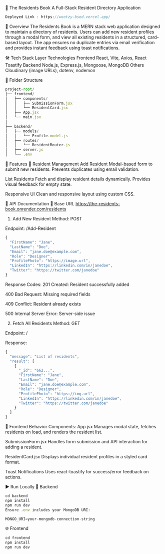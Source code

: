 📘 The Residents Book
A Full-Stack Resident Directory Application
```js
Deployed Link : https://wootzy-bsed.vercel.app/
```

📌 Overview
The Residents Book is a MERN stack web application designed to maintain a directory of residents. Users can add new resident profiles through a modal form, and view all existing residents in a structured, card-based layout. The app ensures no duplicate entries via email verification and provides instant feedback using toast notifications.

🛠️ Tech Stack
Layer	Technologies
Frontend	React, Vite, Axios, React Toastify
Backend	Node.js, Express.js, Mongoose, MongoDB
Others	Cloudinary (image URLs), dotenv, nodemon

🧩 Folder Structure
```js
project-root/
├── frontend/
│   ├── components/
│   │   ├── SubmissionForm.jsx
│   │   └── ResidentCard.jsx
│   ├── App.jsx
│   └── main.jsx
│
├── backend/
│   ├── models/
│   │   └── Profile.model.js
│   ├── routes/
│   │   └── ResidentRouter.js
│   ├── server.js
│   └── .env
```
🚀 Features
🧾 Resident Management
Add Resident
Modal-based form to submit new residents. Prevents duplicates using email validation.

List Residents
Fetch and display resident details dynamically. Provides visual feedback for empty state.

Responsive UI
Clean and responsive layout using custom CSS.

🔌 API Documentation
🔹 Base URL
https://the-residents-book.onrender.com/residents

1. Add New Resident
Method: POST

Endpoint: /Add-Resident
```js
{
  "FirstName": "Jane",
  "LastName": "Doe",
  "Email": "jane.doe@example.com",
  "Role": "Designer",
  "ProfilePhoto": "https://image.url",
  "LinkedIn": "https://linkedin.com/in/janedoe",
  "Twitter": "https://twitter.com/janedoe"
}
```
Response Codes:
201 Created: Resident successfully added

400 Bad Request: Missing required fields

409 Conflict: Resident already exists

500 Internal Server Error: Server-side issue

2. Fetch All Residents
Method: GET

Endpoint: /

Response:
```js
{
  "message": "List of residents",
  "result": [
    {
      "_id": "662...",
      "FirstName": "Jane",
      "LastName": "Doe",
      "Email": "jane.doe@example.com",
      "Role": "Designer",
      "ProfilePhoto": "https://img.url",
      "LinkedIn": "https://linkedin.com/in/janedoe",
      "Twitter": "https://twitter.com/janedoe"
    }
  ]
}
```
🔄 Frontend Behavior
Components:
App.jsx
Manages modal state, fetches residents on load, and renders the resident list.

SubmissionForm.jsx
Handles form submission and API interaction for adding a resident.

ResidentCard.jsx
Displays individual resident profiles in a styled card format.

Toast Notifications
Uses react-toastify for success/error feedback on actions.

▶️ Run Locally
🔧 Backend
```js
cd backend
npm install
npm run dev
Ensure .env includes your MongoDB URI:
```
```js
MONGO_URI=your-mongodb-connection-string
```
🌐 Frontend
```js
cd frontend
npm install
npm run dev
```
